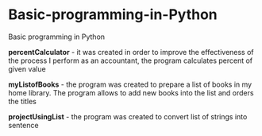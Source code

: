 # Basic-programming-in-Python
Basic programming in Python

**percentCalculator** - it was created in order to improve the effectiveness of the process I perform as an accountant, the program calculates percent of given value 

**myListofBooks** - the program was created to prepare a list of books in my home library. The program allows to add new books into the list and orders the titles

**projectUsingList** - the program was created to convert list of strings into sentence